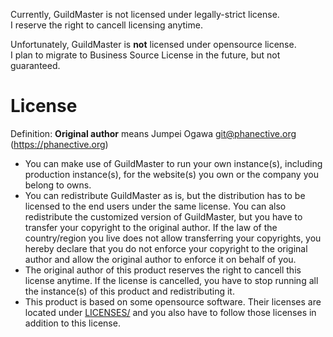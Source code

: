 Currently, GuildMaster is not licensed under legally-strict license.  
I reserve the right to cancell licensing anytime.

Unfortunately, GuildMaster is **not** licensed under opensource license.  
I plan to migrate to Business Source License in the future, but not guaranteed.

# License

Definition: **Original author** means Jumpei Ogawa <git@phanective.org> (https://phanective.org)

- You can make use of GuildMaster to run your own instance(s), including production instance(s), for the website(s) you own or the company you belong to owns.
- You can redistribute GuildMaster as is, but the distribution has to be licensed to the end users under the same license. You can also redistribute the customized version of GuildMaster, but you have to transfer your copyright to the original author. If the law of the country/region you live does not allow transferring your copyrights, you hereby declare that you do not enforce your copyright to the original author and allow the original author to enforce it on behalf of you.
- The original author of this product reserves the right to cancell this license anytime. If the license is cancelled, you have to stop running all the instance(s) of this product and redistributing it.
- This product is based on some opensource software. Their licenses are located under [LICENSES/](./LICENSES) and you also have to follow those licenses in addition to this license.
